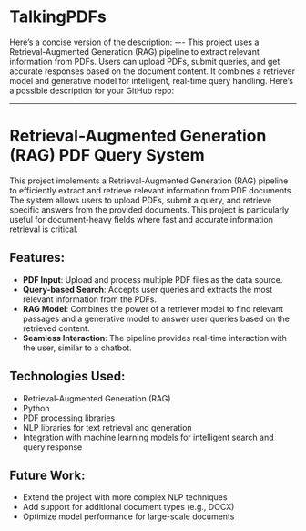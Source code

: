 # TalkingPDFs
Here’s a concise version of the description:  ---  This project uses a Retrieval-Augmented Generation (RAG) pipeline to extract relevant information from PDFs. Users can upload PDFs, submit queries, and get accurate responses based on the document content. It combines a retriever model and generative model for intelligent, real-time query handling.
Here’s a possible description for your GitHub repo:

---

# Retrieval-Augmented Generation (RAG) PDF Query System

This project implements a Retrieval-Augmented Generation (RAG) pipeline to efficiently extract and retrieve relevant information from PDF documents. The system allows users to upload PDFs, submit a query, and retrieve specific answers from the provided documents. This project is particularly useful for document-heavy fields where fast and accurate information retrieval is critical.

## Features:
- **PDF Input**: Upload and process multiple PDF files as the data source.
- **Query-based Search**: Accepts user queries and extracts the most relevant information from the PDFs.
- **RAG Model**: Combines the power of a retriever model to find relevant passages and a generative model to answer user queries based on the retrieved content.
- **Seamless Interaction**: The pipeline provides real-time interaction with the user, similar to a chatbot.

## Technologies Used:
- Retrieval-Augmented Generation (RAG)
- Python
- PDF processing libraries
- NLP libraries for text retrieval and generation
- Integration with machine learning models for intelligent search and query response

## Future Work:
- Extend the project with more complex NLP techniques
- Add support for additional document types (e.g., DOCX)
- Optimize model performance for large-scale documents
